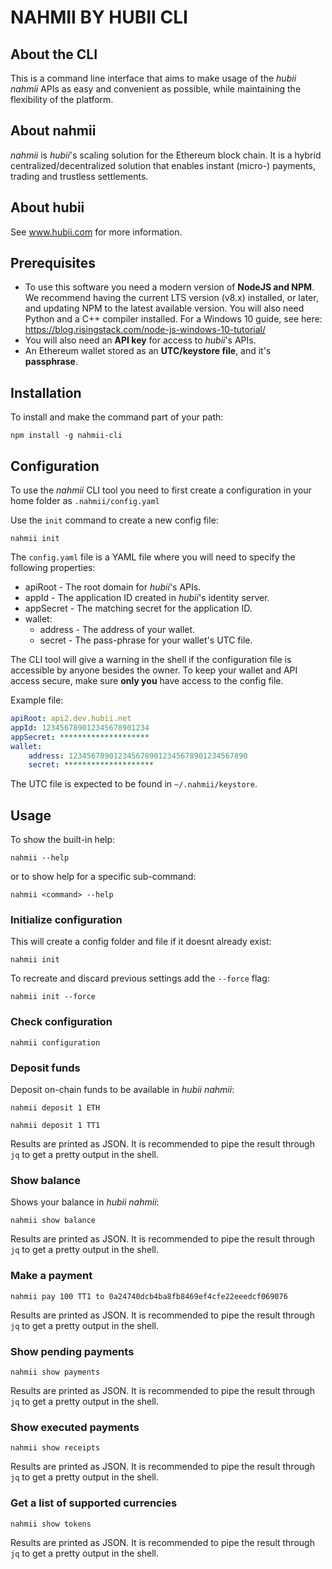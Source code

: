 # NAHMII BY HUBII CLI

## About the CLI

This is a command line interface that aims to make usage of the _hubii nahmii_ APIs as
easy and convenient as possible, while maintaining the flexibility of the
platform.

## About nahmii

_nahmii_ is _hubii_'s scaling solution for the Ethereum block chain. It is a
hybrid centralized/decentralized solution that enables instant
(micro-) payments, trading and trustless settlements.

## About hubii

See www.hubii.com for more information.

## Prerequisites

* To use this software you need a modern version of **NodeJS and NPM**.
  We recommend having the current LTS version (v8.x) installed, or
  later, and updating NPM to the latest available version. You will also need
  Python and a C++ compiler installed. For a Windows 10 guide, see here:
  https://blog.risingstack.com/node-js-windows-10-tutorial/
* You will also need an **API key** for access to _hubii_'s APIs.
* An Ethereum wallet stored as an **UTC/keystore file**, and it's **passphrase**.

## Installation

To install and make the command part of your path:

    npm install -g nahmii-cli

## Configuration

To use the _nahmii_ CLI tool you need to first create a configuration in your
home folder as `.nahmii/config.yaml`

Use the `init` command to create a new config file:

    nahmii init

The `config.yaml` file is a YAML file where you will need to specify the
following properties:

- apiRoot - The root domain for _hubii_'s APIs.
- appId - The application ID created in _hubii_'s identity server.
- appSecret - The matching secret for the application ID.
- wallet:
    - address - The address of your wallet.
    - secret - The pass-phrase for your wallet's UTC file.

The CLI tool will give a warning in the shell if the configuration file is
accessible by anyone besides the owner. To keep your wallet and API access
secure, make sure **only you** have access to the config file.

Example file:

```yaml
apiRoot: api2.dev.hubii.net
appId: 123456789012345678901234
appSecret: ********************
wallet:
    address: 1234567890123456789012345678901234567890
    secret: ********************
```

The UTC file is expected to be found in `~/.nahmii/keystore`.

## Usage

To show the built-in help:

    nahmii --help

or to show help for a specific sub-command:

    nahmii <command> --help

### Initialize configuration

This will create a config folder and file if it doesnt already exist:

    nahmii init

To recreate and discard previous settings add the `--force` flag:

    nahmii init --force

### Check configuration

    nahmii configuration

### Deposit funds

Deposit on-chain funds to be available in _hubii nahmii_:

    nahmii deposit 1 ETH

    nahmii deposit 1 TT1

Results are printed as JSON. It is recommended to pipe the result
through `jq` to get a pretty output in the shell.

### Show balance

Shows your balance in _hubii nahmii_:

    nahmii show balance

Results are printed as JSON. It is recommended to pipe the result
through `jq` to get a pretty output in the shell.

### Make a payment

    nahmii pay 100 TT1 to 0a24740dcb4ba8fb8469ef4cfe22eeedcf069076

Results are printed as JSON. It is recommended to pipe the result
through `jq` to get a pretty output in the shell.

### Show pending payments

    nahmii show payments

Results are printed as JSON. It is recommended to pipe the result
through `jq` to get a pretty output in the shell.

### Show executed payments

    nahmii show receipts

Results are printed as JSON. It is recommended to pipe the result
through `jq` to get a pretty output in the shell.

### Get a list of supported currencies

    nahmii show tokens

Results are printed as JSON. It is recommended to pipe the result
through `jq` to get a pretty output in the shell.

